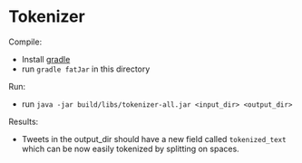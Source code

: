 Tokenizer
=========

Compile:

* Install [gradle](http://www.gradle.org/)
* run `gradle fatJar` in this directory

Run:

* run `java -jar build/libs/tokenizer-all.jar <input_dir> <output_dir>`

Results:

* Tweets in the output_dir should have a new field called `tokenized_text` which can be now easily tokenized by splitting on spaces.
